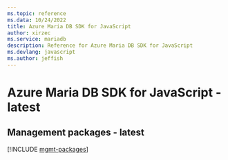 ```yaml
---
ms.topic: reference
ms.data: 10/24/2022
title: Azure Maria DB SDK for JavaScript
author: xirzec
ms.service: mariadb
description: Reference for Azure Maria DB SDK for JavaScript
ms.devlang: javascript
ms.author: jeffish
---
```

# Azure Maria DB SDK for JavaScript - latest

## Management packages - latest
[!INCLUDE [mgmt-packages](maria-db-mgmt-index.md)]
